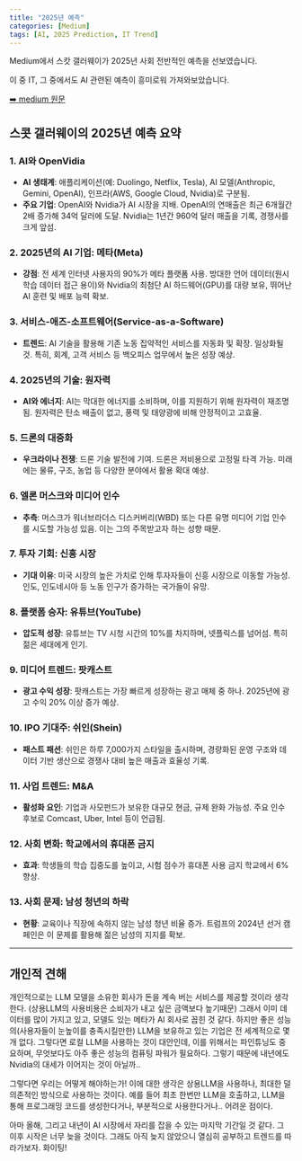 ```yaml
---
title: "2025년 예측"
categories: [Medium]
tags: [AI, 2025 Prediction, IT Trend]
---
```


Medium에서 스캇 갤러웨이가 2025년 사회 전반적인 예측을 선보였습니다.

이 중 IT, 그 중에서도 AI 관련된 예측이 흥미로워 가져와보았습니다.

[➡️ medium 원문](https://medium.com/@profgalloway/2025-predictions-b480ad6b7bd5)

## 스콧 갤러웨이의 2025년 예측 요약

### 1. **AI와 OpenVidia**

- **AI 생태계**: 애플리케이션(예: Duolingo, Netflix, Tesla), AI 모델(Anthropic, Gemini, OpenAI), 인프라(AWS, Google Cloud, Nvidia)로 구분됨.
- **주요 기업**: OpenAI와 Nvidia가 AI 시장을 지배. OpenAI의 연매출은 최근 6개월간 2배 증가해 34억 달러에 도달. Nvidia는 1년간 960억 달러 매출을 기록, 경쟁사를 크게 앞섬.

### 2. **2025년의 AI 기업: 메타(Meta)**

- **강점**: 전 세계 인터넷 사용자의 90%가 메타 플랫폼 사용. 방대한 언어 데이터(원시 학습 데이터 접근 용이)와 Nvidia의 최첨단 AI 하드웨어(GPU)를 대량 보유, 뛰어난 AI 훈련 및 배포 능력 확보.

### 3. **서비스-애즈-소프트웨어(Service-as-a-Software)**

- **트렌드**: AI 기술을 활용해 기존 노동 집약적인 서비스를 자동화 및 확장. 일상화될 것. 특히, 회계, 고객 서비스 등 백오피스 업무에서 높은 성장 예상.

### 4. **2025년의 기술: 원자력**

- **AI와 에너지**: AI는 막대한 에너지를 소비하며, 이를 지원하기 위해 원자력이 재조명됨. 원자력은 탄소 배출이 없고, 풍력 및 태양광에 비해 안정적이고 고효율.

### 5. **드론의 대중화**

- **우크라이나 전쟁**: 드론 기술 발전에 기여. 드론은 저비용으로 고정밀 타격 가능. 미래에는 물류, 구조, 농업 등 다양한 분야에서 활용 확대 예상.

### 6. **엘론 머스크와 미디어 인수**

- **추측**: 머스크가 워너브라더스 디스커버리(WBD) 또는 다른 유명 미디어 기업 인수를 시도할 가능성 있음. 이는 그의 주목받고자 하는 성향 때문.

### 7. **투자 기회: 신흥 시장**

- **기대 이유**: 미국 시장의 높은 가치로 인해 투자자들이 신흥 시장으로 이동할 가능성. 인도, 인도네시아 등 노동 인구가 증가하는 국가들이 유망.

### 8. **플랫폼 승자: 유튜브(YouTube)**

- **압도적 성장**: 유튜브는 TV 시청 시간의 10%를 차지하며, 넷플릭스를 넘어섬. 특히 젊은 세대에게 인기.

### 9. **미디어 트렌드: 팟캐스트**

- **광고 수익 성장**: 팟캐스트는 가장 빠르게 성장하는 광고 매체 중 하나. 2025년에 광고 수익 20% 이상 증가 예상.

### 10. **IPO 기대주: 쉬인(Shein)**

- **패스트 패션**: 쉬인은 하루 7,000가지 스타일을 출시하며, 경량화된 운영 구조와 데이터 기반 생산으로 경쟁사 대비 높은 매출과 효율성 기록.

### 11. **사업 트렌드: M&A**

- **활성화 요인**: 기업과 사모펀드가 보유한 대규모 현금, 규제 완화 가능성. 주요 인수 후보로 Comcast, Uber, Intel 등이 언급됨.

### 12. **사회 변화: 학교에서의 휴대폰 금지**

- **효과**: 학생들의 학습 집중도를 높이고, 시험 점수가 휴대폰 사용 금지 학교에서 6% 향상.

### 13. **사회 문제: 남성 청년의 하락**

- **현황**: 교육이나 직장에 속하지 않는 남성 청년 비율 증가. 트럼프의 2024년 선거 캠페인은 이 문제를 활용해 젊은 남성의 지지를 확보.

---

## 개인적 견해

개인적으로는 LLM 모델을 소유한 회사가 돈을 계속 버는 서비스를 제공할 것이라 생각한다. (상용LLM의 사용비용은 소비자가 내고 싶은 금액보다 높기때문)
그래서 이미 데이터를 많이 가지고 있고, 모델도 있는 메타가 AI 회사로 꼽힌 것 같다.
하지만 좋은 성능의(사용자들이 눈높이를 충족시킬만한) LLM을 보유하고 있는 기업은 전 세계적으로 몇개 없다.
그렇다면 로컬 LLM을 사용하는 것이 대안인데, 이를 위해서는 파인튜닝도 중요하며, 무엇보다도 아주 좋은 성능의 컴퓨팅 파워가 필요하다.
그렇기 때문에 내년에도 Nvidia의 대세가 이어지는 것이 아닐까..

그렇다면 우리는 어떻게 해야하는가! 
이에 대한 생각은 상용LLM을 사용하나, 최대한 덜 의존적인 방식으로 사용하는 것이다.
예를 들어 최초 한번만 LLM을 호출하고, LLM을 통해 프로그래밍 코드를 생성한다거나, 부분적으로 사용한다거나..
어려운 점이다.

아마 올해, 그리고 내년이 AI 시장에서 자리를 잡을 수 있는 마지막 기간일 것 같다. 그 이후 시작은 너무 늦을 것이다.
그래도 아직 늦지 않았으니 열심히 공부하고 트렌드를 따라가보자.
화이팅!

